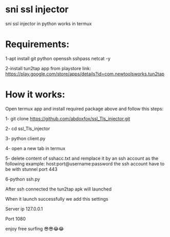 # sni ssl injector



sni ssl injector in python works in termux 

# Requirements:

1-apt install git python openssh sshpass netcat -y

2-install tun2tap app from playstore
link: https://play.google.com/store/apps/details?id=com.newtoolsworks.tun2tap

# How it works:

Open termux app and install required package above and follow this steps:

1- git clone https://github.com/abdoxfox/ssl_Tls_injector.git

2- cd ssl_Tls_injector

3- python client.py

4- open a new tab in termux

5- delete content of sshacc.txt and remplace it by an ssh account as the following example:
host:port@username:password 
the ssh account have to be with stunnel port 443

6-python ssh.py

After ssh connected the tun2tap apk will launched 

When it launch successfully we add this settings

Server ip 127.0.0.1 

Port 1080


enjoy free surfing 😎😎😂😂
